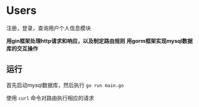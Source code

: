 # Users
注册，登录，查询用户个人信息模块

**用gin框架处理http请求和响应，以及制定路由规则**
**用gorm框架实现mysql数据库的交互操作**

## 运行
首先启动mysql数据库，然后执行 `go run main.go`

使用 `curl` 命令对路由执行相应的请求

